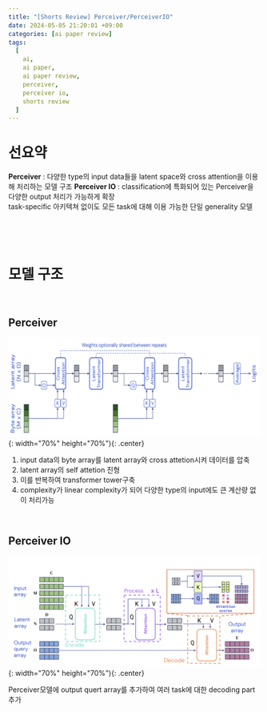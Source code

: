 ```yaml
---
title: "[Shorts Review] Perceiver/PerceiverIO"
date: 2024-05-05 21:20:01 +09:00
categories: [ai paper review]
tags:
  [
    ai,
    ai paper,
    ai paper review,
    perceiver,
    perceiver io,
    shorts review
  ]
---
```


# 선요약

**Perceiver** : 다양한 type의 input data들을 latent space와 cross attention을 이용해 처리하는 모델 구조
**Perceiver IO** : classification에 특화되어 있는 Perceiver을 다양한 output 처리가 가능하게 확장
<br/>
task-specific 아키텍쳐 없이도 모든 task에 대해 이용 가능한 단일 generality 모델

<br/>
<br/>
<br/>

# 모델 구조
<br/>

## Perceiver

![perceiver](/assets/img/paper/perceiver/perceiver1.png){: width="70%" height="70%"){: .center}

1. input data의 byte array를 latent array와 cross attetion시켜 데이터를 압축
2. latent array의 self attetion 진형
3. 이를 반복하여 transformer tower구축
4. complexity가 linear complexity가 되어 다양한 type의 input에도 큰 계산량 없이 처리가능
<br/>

## Perceiver IO

![perceiver](/assets/img/paper/perceiver/perceiverio1.png){: width="70%" height="70%"){: .center}

Perceiver모델에 output quert array를 추가하여 여러 task에 대한 decoding part추가